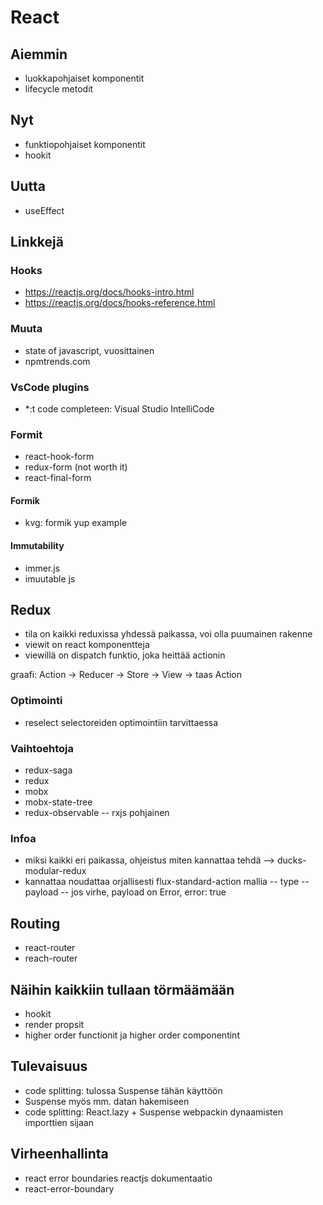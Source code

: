 # React

## Aiemmin

- luokkapohjaiset komponentit
- lifecycle metodit

## Nyt

- funktiopohjaiset komponentit
- hookit

## Uutta

- useEffect

## Linkkejä

### Hooks

- https://reactjs.org/docs/hooks-intro.html
- https://reactjs.org/docs/hooks-reference.html

### Muuta

- state of javascript, vuosittainen
- npmtrends.com

### VsCode plugins

- \*:t code completeen: Visual Studio IntelliCode

### Formit

- react-hook-form
- redux-form (not worth it)
- react-final-form

#### Formik

- kvg: formik yup example

#### Immutability

- immer.js
- imuutable js

## Redux

- tila on kaikki reduxissa yhdessä paikassa, voi olla puumainen rakenne
- viewit on react komponentteja
- viewillä on dispatch funktio, joka heittää actionin

graafi: Action -> Reducer -> Store -> View -> taas Action

### Optimointi

- reselect selectoreiden optimointiin tarvittaessa

### Vaihtoehtoja

- redux-saga
- redux
- mobx
- mobx-state-tree
- redux-observable
  -- rxjs pohjainen

### Infoa

- miksi kaikki eri paikassa, ohjeistus miten kannattaa tehdä --> ducks-modular-redux
- kannattaa noudattaa orjallisesti flux-standard-action mallia
  -- type
  -- payload
  -- jos virhe, payload on Error, error: true

## Routing

- react-router
- reach-router

## Näihin kaikkiin tullaan törmäämään

- hookit
- render propsit
- higher order functionit ja higher order componentint

## Tulevaisuus

- code splitting: tulossa Suspense tähän käyttöön
- Suspense myös mm. datan hakemiseen
- code splitting: React.lazy + Suspense webpackin dynaamisten importtien sijaan

## Virheenhallinta

- react error boundaries reactjs dokumentaatio
- react-error-boundary
